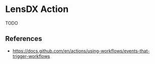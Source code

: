 # LensDX Action

TODO

## References

- https://docs.github.com/en/actions/using-workflows/events-that-trigger-workflows
